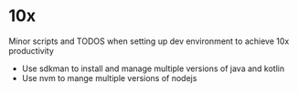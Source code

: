 # 10x

Minor scripts and TODOS when setting up dev environment to achieve 10x productivity


- Use sdkman to install and manage multiple versions of java and kotlin
- Use nvm to mange multiple versions of nodejs
